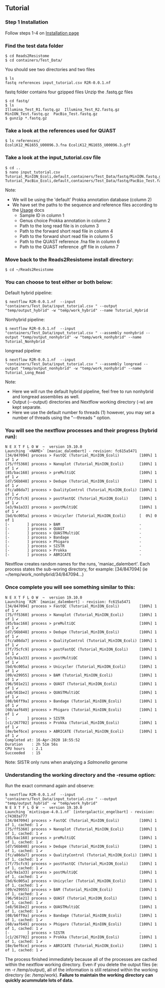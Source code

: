 Tutorial
--------

### Step 1 Installation
Follow steps 1-4 on [Installation page](https://github.com/BioRRW/Mixtisque/blob/master/docs/installation.md)

### Find the test data folder
```
$ cd Reads2Resistome 
$ cd containers/Test_Data/
```
You should see two directories and two files
```
$ ls
fastq references input_tutorial.csv R2R-0.0.1.nf
```
fastq folder contains four gzipped files
Unzip the .fastq.gz files
```
$ cd fastq/
$ ls
Illumina_Test_R1.fastq.gz  Illumina_Test_R2.fastq.gz  MinION_Test.fastq.gz  PacBio_Test.fastq.gz
$ gunzip *.fastq.gz
```
### Take a look at the references used for QUAST
```
$ ls references/
EcoliK12_MG1655_U00096.3.fna EcoliK12_MG1655_U00096.3.gff 
```

### Take a look at the input_tutorial.csv file
```
$ cd ..
$ nano input_tutorial.csv
Tutorial_MinION_Ecoli,default,containers/Test_Data/fastq/MinION.fastq.gz,containers/Test_Data/fastq/Illumina_Test_R1.fastq.gz,containers/Test_Data/fastq/Illumina_Test_R2.fastq.gz,containers/Test_Data/references/Ecoli/EcoliK12_MG1655_U00096.3.fna,containers/Test_Data/references/Ecoli/EcoliK12_MG1655_U00096.3.gff
Tutorial_PacBio_Ecoli,default,containers/Test_Data/fastq/PacBio_Test.fastq.gz,containers/Test_Data/fastq/Illumina_Test_R1.fastq.gz,containers/Test_Data/fastq/Illumina_Test_R2.fastq.gz,containers/Test_Data/references/Ecoli/EcoliK12_MG1655_U00096.3.fna,containers/Test_Data/references/Ecoli/EcoliK12_MG1655_U00096.3.gff
```
Note:
- We will be using the 'default' Prokka annotation database (column 2)
- We have set the paths to the sequence and reference files according to the [Usage](https://github.com/BioRRW/Reads2Resistome/blob/master/docs/usage.md) docs
  - Sample ID in column 1
  - Genus choice Prokka annotation in column 2 
  - Path to the long read file is in column 3
  - Path to the forward short read file in column 4
  - Path to the forward short read file in column 5
  - Path to the QUAST reference .fna file in column 6
  - Path to the QUAST reference .gff file in column 7 
  
### Move back to the Reads2Resistome install directory:
```
$ cd ~/Reads2Resistome
```
### You can choose to test either or both below:

Default hybrid pipeline:
```
$ nextflow R2R-0.0.1.nf  --input "containers/Test_Data/input_tutorial.csv " --output "temp/output_hybrid" -w "temp/work_hybrid" --name Tutorial_Hybrid
```
Nonhybrid pipeline:
```
$ nextflow R2R-0.0.1.nf  --input "containers/Test_Data/input_tutorial.csv " --assembly nonhybrid --output "temp/output_nonhybrid" -w "temp/work_nonhybrid" --name Tutorial_Nonhybrid
```
longread pipeline:
```
$ nextflow R2R-0.0.1.nf  --input "containers/Test_Data/input_tutorial.csv " --assembly longread --output "temp/output_nonhybrid" -w "temp/work_nonhybrid" --name Tutorial_Long_Read
```
Note: 
- Here we will run the default hybrid pipeline, feel free to run nonhybrid and longread assemblies as well.
- Output (--output) directories and Nextflow working directory (-w) are kept separate.
- Here we use the default number fo threads (1) however, you may set a number of threads using the "--threads <INT>" option.
 
### You will see the nextflow processes and their progress (hybrid run):
```
N E X T F L O W  ~  version 19.10.0
Launching `<NAME>` [maniac_dalembert] - revision: fc615a5471
[34/847094] process > FastQC (Tutorial_MinION_Ecoli)         [100%] 1 of 1 ✔
[75/ff5360] process > Nanoplot (Tutorial_MinION_Ecoli)       [100%] 1 of 1 ✔
[85/bac168] process > preMultiQC                             [100%] 1 of 1 ✔
[d7/56b848] process > Dedupe (Tutorial_MinION_Ecoli)         [100%] 1 of 1 ✔
[fc/a86da7] process > QualityControl (Tutorial_MinION_Ecoli) [100%] 1 of 1 ✔
[7f/75cfc9] process > postFastQC (Tutorial_MinION_Ecoli)     [100%] 1 of 1 ✔
[e3/9a1a33] process > postMultiQC                            [100%] 1 of 1 ✔
[bd/6c005a] process > Unicycler (Tutorial_MinION_Ecoli)      [  0%] 0 of 1
[-        ] process > BAM                                    -
[-        ] process > QUAST                                  -
[-        ] process > QUASTMultiQC                           -
[-        ] process > Bandage                                -
[-        ] process > Phigaro                                -
[-        ] process > SISTR                                  -
[-        ] process > Prokka                                 -
[-        ] process > ABRICATE                               -
```
Nextflow creates random names for the runs, 'maniac_dalembert'.
Each process states the sub-woring directory, for example: [34/847094] (ie ~/temp/work_nonhybrid/34/847094...)

### Once complete you will see something similar to this:
```
N E X T F L O W  ~  version 19.10.0
Launching `R2R` [maniac_dalembert] - revision: fc615a5471
[34/847094] process > FastQC (Tutorial_MinION_Ecoli)         [100%] 1 of 1 ✔
[75/ff5360] process > Nanoplot (Tutorial_MinION_Ecoli)       [100%] 1 of 1 ✔
[85/bac168] process > preMultiQC                             [100%] 1 of 1 ✔
[d7/56b848] process > Dedupe (Tutorial_MinION_Ecoli)         [100%] 1 of 1 ✔
[fc/a86da7] process > QualityControl (Tutorial_MinION_Ecoli) [100%] 1 of 1 ✔
[7f/75cfc9] process > postFastQC (Tutorial_MinION_Ecoli)     [100%] 1 of 1 ✔
[e3/9a1a33] process > postMultiQC                            [100%] 1 of 1 ✔
[bd/6c005a] process > Unicycler (Tutorial_MinION_Ecoli)      [100%] 1 of 1 ✔
[09/e29955] process > BAM (Tutorial_MinION_Ecoli)            [100%] 1 of 1 ✔
[96/501e21] process > QUAST (Tutorial_MinION_Ecoli)          [100%] 1 of 1 ✔
[e8/561be2] process > QUASTMultiQC                           [100%] 1 of 1 ✔
[08/b6ff9a] process > Bandage (Tutorial_MinION_Ecoli)        [100%] 1 of 1 ✔
[60/aaf649] process > Phigaro (Tutorial_MinION_Ecoli)        [100%] 1 of 1 ✔
[-        ] process > SISTR                                  -
[c1/267702] process > Prokka (Tutorial_MinION_Ecoli)         [100%] 1 of 1 ✔
[8e/bef6ce] process > ABRICATE (Tutorial_MinION_Ecoli)       [100%] 1 of 1 ✔
Completed at: 16-Apr-2020 18:55:52
Duration    : 2h 51m 56s
CPU hours   : 2.1
Succeeded   : 15
```
Note: SISTR only runs when analyzing a *Salmonella* genome

### Understanding the working directory and the -resume option:
Run the exact command again and observe:
```
$ nextflow R2R-0.0.1.nf  --input "containers/Test_Data/input_tutorial.csv " --output "temp/output_hybrid" -w "temp/work_hybrid"
N E X T F L O W  ~  version 19.10.0
Launching `mixtisque-4.0.1.nf` [intergalactic_engelbart] - revision: c74303a777
[34/847094] process > FastQC (Tutorial_MinION_Ecoli)         [100%] 1 of 1, cached: 1 ✔
[75/ff5360] process > Nanoplot (Tutorial_MinION_Ecoli)       [100%] 1 of 1, cached: 1 ✔
[85/bac168] process > preMultiQC                             [100%] 1 of 1, cached: 1 ✔
[d7/56b848] process > Dedupe (Tutorial_MinION_Ecoli)         [100%] 1 of 1, cached: 1 ✔
[fc/a86da7] process > QualityControl (Tutorial_MinION_Ecoli) [100%] 1 of 1, cached: 1 ✔
[7f/75cfc9] process > postFastQC (Tutorial_MinION_Ecoli)     [100%] 1 of 1, cached: 1 ✔
[e3/9a1a33] process > postMultiQC                            [100%] 1 of 1, cached: 1 ✔
[bd/6c005a] process > Unicycler (Tutorial_MinION_Ecoli)      [100%] 1 of 1, cached: 1 ✔
[09/e29955] process > BAM (Tutorial_MinION_Ecoli)            [100%] 1 of 1, cached: 1 ✔
[96/501e21] process > QUAST (Tutorial_MinION_Ecoli)          [100%] 1 of 1, cached: 1 ✔
[e8/561be2] process > QUASTMultiQC                           [100%] 1 of 1, cached: 1 ✔
[08/b6ff9a] process > Bandage (Tutorial_MinION_Ecoli)        [100%] 1 of 1, cached: 1 ✔
[60/aaf649] process > Phigaro (Tutorial_MinION_Ecoli)        [100%] 1 of 1, cached: 1 ✔
[-        ] process > SISTR                                  -
[c1/267702] process > Prokka (Tutorial_MinION_Ecoli)         [100%] 1 of 1, cached: 1 ✔
[8e/bef6ce] process > ABRICATE (Tutorial_MinION_Ecoli)       [100%] 1 of 1, cached: 1 ✔
```
The process finished immediately because all of the processes are cached within the nextflow working directory. Even if you delete the output files (ie: rm -r /temp/output), all of the information is still retained within the working directory (ie: /temp/work).
**Failure to maintain the working directory can quickly acummulate lots of data.**
